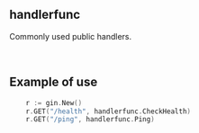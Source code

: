 ## handlerfunc

Commonly used public handlers.

<br>

## Example of use

```go
	r := gin.New()
	r.GET("/health", handlerfunc.CheckHealth)
	r.GET("/ping", handlerfunc.Ping)
```